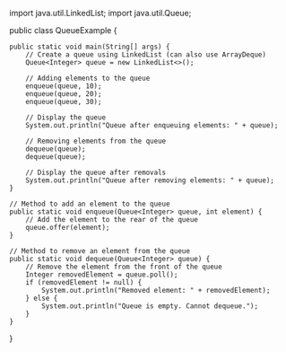import java.util.LinkedList;
import java.util.Queue;

public class QueueExample {

    public static void main(String[] args) {
        // Create a queue using LinkedList (can also use ArrayDeque)
        Queue<Integer> queue = new LinkedList<>();

        // Adding elements to the queue
        enqueue(queue, 10);
        enqueue(queue, 20);
        enqueue(queue, 30);

        // Display the queue
        System.out.println("Queue after enqueuing elements: " + queue);

        // Removing elements from the queue
        dequeue(queue);
        dequeue(queue);

        // Display the queue after removals
        System.out.println("Queue after removing elements: " + queue);
    }

    // Method to add an element to the queue
    public static void enqueue(Queue<Integer> queue, int element) {
        // Add the element to the rear of the queue
        queue.offer(element);
    }

    // Method to remove an element from the queue
    public static void dequeue(Queue<Integer> queue) {
        // Remove the element from the front of the queue
        Integer removedElement = queue.poll();
        if (removedElement != null) {
            System.out.println("Removed element: " + removedElement);
        } else {
            System.out.println("Queue is empty. Cannot dequeue.");
        }
    }
}
